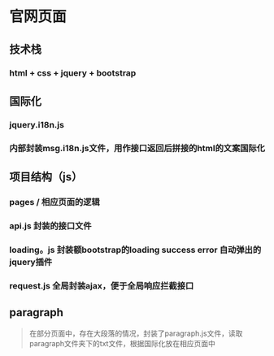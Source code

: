 # 官网页面

## 技术栈

### html + css + jquery + bootstrap

## 国际化

### jquery.i18n.js

### 内部封装msg.i18n.js文件，用作接口返回后拼接的html的文案国际化

## 项目结构（js）

### pages / 相应页面的逻辑

### api.js 封装的接口文件

### loading。js 封装额bootstrap的loading success error 自动弹出的jquery插件

### request.js 全局封装ajax，便于全局响应拦截接口

## paragraph

> 在部分页面中，存在大段落的情况，封装了paragraph.js文件，读取paragraph文件夹下的txt文件，根据国际化放在相应页面中